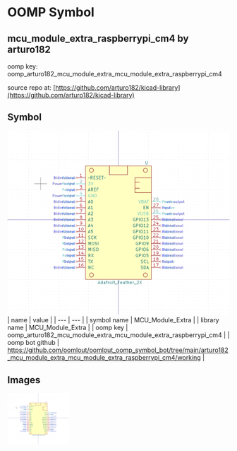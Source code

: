 # OOMP Symbol  
## mcu_module_extra_raspberrypi_cm4  by arturo182  
  
oomp key: oomp_arturo182_mcu_module_extra_mcu_module_extra_raspberrypi_cm4  
  
source repo at: [https://github.com/arturo182/kicad-library](https://github.com/arturo182/kicad-library)  
## Symbol  
  
[![working.png](working_600.png)](working.png)  
| name | value | 
| --- | --- | 
| symbol name | MCU_Module_Extra | 
| library name | MCU_Module_Extra | 
| oomp key | oomp_arturo182_mcu_module_extra_mcu_module_extra_raspberrypi_cm4 | 
| oomp bot github | https://github.com/oomlout/oomlout_oomp_symbol_bot/tree/main/arturo182_mcu_module_extra_mcu_module_extra_raspberrypi_cm4/working | 
## Images  
  
[![working.png](working_140.png)](working.png)  
